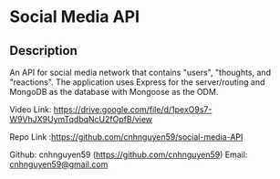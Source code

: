 # Social Media API
  
  ## Description
  
  An API for social media network that contains "users", "thoughts, and "reactions". The application uses Express for the server/routing and MongoDB as the database with Mongoose as the ODM.
  
  Video Link: https://drive.google.com/file/d/1pexO9s7-W9VhJX9UymTqdbqNcU2fOpfB/view

  Repo Link :https://github.com/cnhnguyen59/social-media-API
  
  
  Github: cnhnguyen59 (https://github.com/cnhnguyen59)
  Email: cnhnguyen59@gmail.com